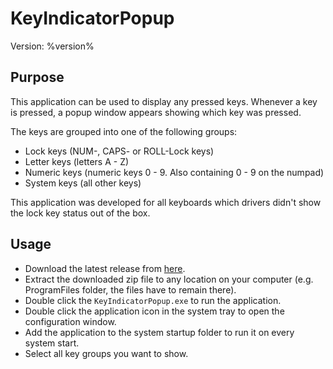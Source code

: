 # KeyIndicatorPopup

Version: %version%

## Purpose
This application can be used to display any pressed keys. Whenever a key is pressed, a popup window appears showing which key was pressed.

The keys are grouped into one of the following groups:
- Lock keys (NUM-, CAPS- or ROLL-Lock keys)
- Letter keys (letters A - Z)
- Numeric keys (numeric keys 0 - 9. Also containing 0 - 9 on the numpad)
- System keys (all other keys)

This application was developed for all keyboards which drivers didn't show the lock key status out of the box.

## Usage
- Download the latest release from [here](https://github.com/M1S2/KeyIndicatorPopup/releases/latest).
- Extract the downloaded zip file to any location on your computer (e.g. ProgramFiles folder, the files have to remain there).
- Double click the `KeyIndicatorPopup.exe` to run the application.
- Double click the application icon in the system tray to open the configuration window.
- Add the application to the system startup folder to run it on every system start.
- Select all key groups you want to show.
